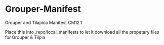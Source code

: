 # Grouper-Manifest
Grouper and Tilapica Manifest CM12.1

Place this into .repo/local_manifests to let it download all the propetary files for Grouper & Tilpia
